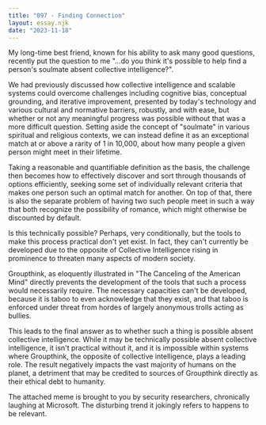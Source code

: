 ```yaml
---
title: "097 - Finding Connection"
layout: essay.njk
date: "2023-11-18"
---
```


My long-time best friend, known for his ability to ask many good questions, recently put the question to me "...do you think it's possible to help find a person's soulmate absent collective intelligence?".

We had previously discussed how collective intelligence and scalable systems could overcome challenges including cognitive bias, conceptual grounding, and iterative improvement, presented by today's technology and various cultural and normative barriers, robustly, and with ease, but whether or not any meaningful progress was possible without that was a more difficult question. Setting aside the concept of "soulmate" in various spiritual and religious contexts, we can instead define it as an exceptional match at or above a rarity of 1 in 10,000, about how many people a given person might meet in their lifetime.

Taking a reasonable and quantifiable definition as the basis, the challenge then becomes how to effectively discover and sort through thousands of options efficiently, seeking some set of individually relevant criteria that makes one person such an optimal match for another. On top of that, there is also the separate problem of having two such people meet in such a way that both recognize the possibility of romance, which might otherwise be discounted by default.

Is this technically possible? Perhaps, very conditionally, but the tools to make this process practical don't yet exist. In fact, they can't currently be developed due to the opposite of Collective Intelligence rising in prominence to threaten many aspects of modern society.

Groupthink, as eloquently illustrated in "The Canceling of the American Mind" directly prevents the development of the tools that such a process would necessarily require. The necessary capacities can't be developed, because it is taboo to even acknowledge that they exist, and that taboo is enforced under threat from hordes of largely anonymous trolls acting as bullies.

This leads to the final answer as to whether such a thing is possible absent collective intelligence. While it may be technically possible absent collective intelligence, it isn't practical without it, and it is impossible within systems where Groupthink, the opposite of collective intelligence, plays a leading role. The result negatively impacts the vast majority of humans on the planet, a detriment that may be credited to sources of Groupthink directly as their ethical debt to humanity.

The attached meme is brought to you by security researchers, chronically laughing at Microsoft. The disturbing trend it jokingly refers to happens to be relevant.